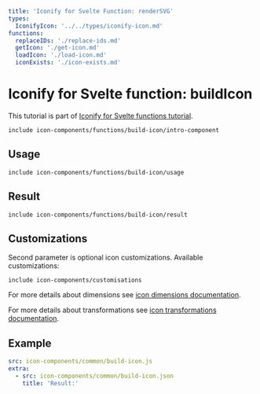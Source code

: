 ```yaml
title: 'Iconify for Svelte Function: renderSVG'
types:
  IconifyIcon: '../../types/iconify-icon.md'
functions:
  replaceIDs: './replace-ids.md'
  getIcon: './get-icon.md'
  loadIcon: './load-icon.md'
  iconExists: './icon-exists.md'
```

# Iconify for Svelte function: buildIcon

This tutorial is part of [Iconify for Svelte functions tutorial](./index.md#functions).

`include icon-components/functions/build-icon/intro-component`

## Usage

`include icon-components/functions/build-icon/usage`

## Result

`include icon-components/functions/build-icon/result`

## Customizations

Second parameter is optional icon customizations. Available customizations:

`include icon-components/customisations`

For more details about dimensions see [icon dimensions documentation](./dimensions.md).

For more details about transformations see [icon transformations documentation](./transform.md).

## Example

```yaml
src: icon-components/common/build-icon.js
extra:
  - src: icon-components/common/build-icon.json
    title: 'Result:'
```
